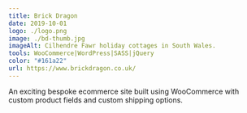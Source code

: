 ```yaml
---
title: Brick Dragon
date: 2019-10-01
logo: ./logo.png
image: ./bd-thumb.jpg
imageAlt: Cilhendre Fawr holiday cottages in South Wales.
tools: WooCommerce|WordPress|SASS|jQuery
color: "#161a22"
url: https://www.brickdragon.co.uk/
---
```


An exciting bespoke ecommerce site built using WooCommerce with custom product fields and custom shipping options.
